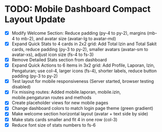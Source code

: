 # TODO: Mobile Dashboard Compact Layout Update

- [x] Modify Welcome Section: Reduce padding (py-4 to py-2), margins (mb-4 to mb-2), and avatar size (avatar-lg to avatar-md)
- [x] Expand Quick Stats to 4 cards in 2x2 grid: Add Total Izin and Total Sakit cards, reduce padding (py-3 to py-2), smaller avatars (avatar-sm to avatar-xs), adjust icon size (fs-4 to fs-3)
- [x] Remove Detailed Stats section from dashboard
- [x] Expand Quick Actions to 6 items in 3x2 grid: Add Profile, Laporan, Izin, Pengaturan; use col-4, larger icons (fs-4), shorter labels, reduce button padding (py-3 to py-2)
- [x] Test layout for mobile responsiveness (Server started, browser testing disabled)
- [x] Fix missing routes: Added mobile.laporan, mobile.izin, mobile.pengaturan routes and methods
- [x] Create placeholder views for new mobile pages
- [x] Change dashboard colors to match login page theme (green gradient)
- [x] Make welcome section horizontal layout (avatar + text side by side)
- [x] Make stats cards smaller and fit 4 in one row (col-3)
- [x] Reduce font size of stats numbers to fs-6
